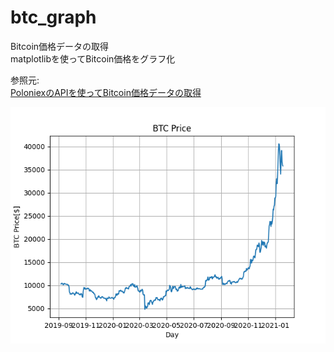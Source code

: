 # btc_graph

Bitcoin価格データの取得  
matplotlibを使ってBitcoin価格をグラフ化  

参照元:  
[PoloniexのAPIを使ってBitcoin価格データの取得](http://darden.hatenablog.com/entry/2016/07/31/203904)


![Figure_001.png](https://github.com/whitecat-22/btc_graph/blob/main/Figure_001.png "Figure_001.png")
